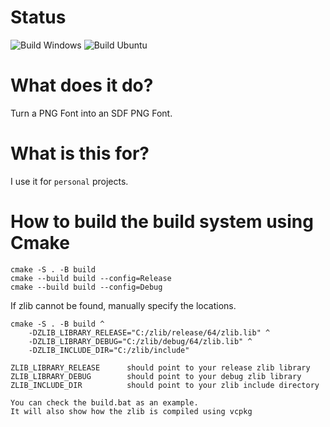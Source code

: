 # Status
![Build Windows](https://github.com/Azenris/font_maker/actions/workflows/build-windows.yml/badge.svg)
![Build Ubuntu](https://github.com/Azenris/font_maker/actions/workflows/build-ubuntu.yml/badge.svg)

# What does it do?
Turn a PNG Font into an SDF PNG Font.

# What is this for?
I use it for `personal` projects.

# How to build the build system using Cmake
```
cmake -S . -B build
cmake --build build --config=Release
cmake --build build --config=Debug
```
If zlib cannot be found, manually specify the locations.
```
cmake -S . -B build ^
	-DZLIB_LIBRARY_RELEASE="C:/zlib/release/64/zlib.lib" ^
	-DZLIB_LIBRARY_DEBUG="C:/zlib/debug/64/zlib.lib" ^
	-DZLIB_INCLUDE_DIR="C:/zlib/include"
```
```
ZLIB_LIBRARY_RELEASE      should point to your release zlib library
ZLIB_LIBRARY_DEBUG        should point to your debug zlib library
ZLIB_INCLUDE_DIR          should point to your zlib include directory
```
```
You can check the build.bat as an example.
It will also show how the zlib is compiled using vcpkg
```
